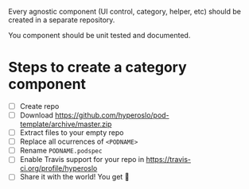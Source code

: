Every agnostic component (UI control, category, helper, etc) should be created in a separate repository.

You component should be unit tested and documented.

# Steps to create a category component
- [ ] Create repo
- [ ] Download https://github.com/hyperoslo/pod-template/archive/master.zip
- [ ] Extract files to your empty repo
- [ ] Replace all ocurrences of `<PODNAME>`
- [ ] Rename `PODNAME.podspec`
- [ ] Enable Travis support for your repo in https://travis-ci.org/profile/hyperoslo
- [ ] Share it with the world! You get :cake:
